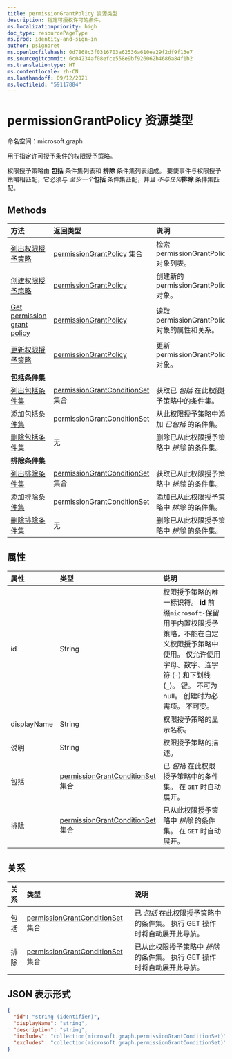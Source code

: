 ```yaml
---
title: permissionGrantPolicy 资源类型
description: 指定可授权许可的条件。
ms.localizationpriority: high
doc_type: resourcePageType
ms.prod: identity-and-sign-in
author: psignoret
ms.openlocfilehash: 0d7868c3f0316703a62536a610ea29f2df9f13e7
ms.sourcegitcommit: 6c04234af08efce558e9bf926062b4686a84f1b2
ms.translationtype: HT
ms.contentlocale: zh-CN
ms.lasthandoff: 09/12/2021
ms.locfileid: "59117884"
---
```

# <a name="permissiongrantpolicy-resource-type"></a>permissionGrantPolicy 资源类型

命名空间：microsoft.graph

用于指定许可授予条件的权限授予策略。

权限授予策略由 **包括** 条件集列表和 **排除** 条件集列表组成。 要使事件与权限授予策略相匹配，它必须与 *至少一个***包括** 条件集匹配，并且 *不与任何***排除** 条件集匹配。

## <a name="methods"></a>Methods

| 方法 | 返回类型 | 说明 |
|:---------------|:--------|:----------|
|[列出权限授予策略](../api/permissiongrantpolicy-list.md) | [permissionGrantPolicy](permissiongrantpolicy.md) 集合 | 检索 permissionGrantPolicy 对象列表。 |
|[创建权限授予策略](../api/permissiongrantpolicy-post-permissiongrantpolicies.md)| [permissionGrantPolicy](permissiongrantpolicy.md) | 创建新的 permissionGrantPolicy 对象。 |
|[Get permission grant policy](../api/permissiongrantpolicy-get.md) | [permissionGrantPolicy](permissiongrantpolicy.md) |读取 permissionGrantPolicy 对象的属性和关系。|
|[更新权限授予策略](../api/permissiongrantpolicy-update.md) | [permissionGrantPolicy](permissiongrantpolicy.md)  |更新 permissionGrantPolicy 对象。 |
|**包括条件集**| | |
|[列出包括条件集](../api/permissiongrantpolicy-list-includes.md) |[permissionGrantConditionSet](permissiongrantconditionset.md) 集合| 获取已 *包括* 在此权限授予策略中的条件集。|
|[添加包括条件集](../api/permissiongrantpolicy-post-includes.md) |[permissionGrantConditionSet](permissiongrantconditionset.md) | 从此权限授予策略中添加 *已包括* 的条件集。 |
|[删除包括条件集](../api/permissiongrantpolicy-delete-includes.md) | 无 | 删除已从此权限授予策略中 *排除* 的条件集。|
|**排除条件集**| | |
|[列出排除条件集](../api/permissiongrantpolicy-list-excludes.md) |[permissionGrantConditionSet](permissiongrantconditionset.md) 集合| 获取已从此权限授予策略中 *排除* 的条件集。|
|[添加排除条件集](../api/permissiongrantpolicy-post-excludes.md) |[permissionGrantConditionSet](permissiongrantconditionset.md) | 添加已从此权限授予策略中 *排除* 的条件集。 |
|[删除排除条件集](../api/permissiongrantpolicy-delete-excludes.md) | 无 | 删除已从此权限授予策略中 *排除* 的条件集。|

## <a name="properties"></a>属性

| 属性     | 类型 |说明|
|:---------------|:--------|:----------|
| id | String | 权限授予策略的唯一标识符。 **id** 前缀`microsoft-`保留用于内置权限授予策略，不能在自定义权限授予策略中使用。 仅允许使用字母、数字、连字符 (`-`) 和下划线 (`_`)。 键。 不可为 null。 创建时为必需项。 不可变。 |
| displayName | String |权限授予策略的显示名称。|
| 说明 |String| 权限授予策略的描述。|
| 包括 | [permissionGrantConditionSet](permissiongrantconditionset.md) 集合| 已 *包括* 在此权限授予策略中的条件集。 在 `GET` 时自动展开。|
| 排除 |[permissionGrantConditionSet](permissiongrantconditionset.md) 集合| 已从此权限授予策略中 *排除* 的条件集。 在 `GET` 时自动展开。|

## <a name="relationships"></a>关系

| 关系 | 类型 |说明|
|:---------------|:--------|:----------|
|包括|[permissionGrantConditionSet](permissiongrantconditionset.md) 集合| 已 *包括* 在此权限授予策略中的条件集。 执行 GET 操作时将自动展开此导航。 |
|排除|[permissionGrantConditionSet](permissiongrantconditionset.md) 集合| 已从此权限授予策略中 *排除* 的条件集。 执行 GET 操作时将自动展开此导航。 |

## <a name="json-representation"></a>JSON 表示形式

<!-- {
  "blockType": "resource",
  "keyProperty": "id",
  "@odata.type": "microsoft.graph.permissionGrantPolicy"
}-->

```json
{
  "id": "string (identifier)",
  "displayName": "string",
  "description": "string",
  "includes": "collection(microsoft.graph.permissionGrantConditionSet)",
  "excludes": "collection(microsoft.graph.permissionGrantConditionSet)"
}
```
